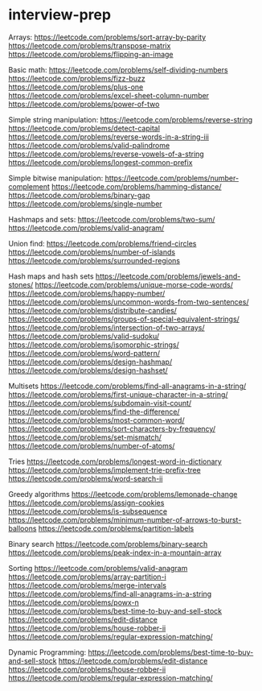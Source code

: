 # interview-prep

Arrays:
https://leetcode.com/problems/sort-array-by-parity
https://leetcode.com/problems/transpose-matrix
https://leetcode.com/problems/flipping-an-image

Basic math:
https://leetcode.com/problems/self-dividing-numbers
https://leetcode.com/problems/fizz-buzz
https://leetcode.com/problems/plus-one
https://leetcode.com/problems/excel-sheet-column-number
https://leetcode.com/problems/power-of-two

Simple string manipulation:
https://leetcode.com/problems/reverse-string
https://leetcode.com/problems/detect-capital
https://leetcode.com/problems/reverse-words-in-a-string-iii
https://leetcode.com/problems/valid-palindrome
https://leetcode.com/problems/reverse-vowels-of-a-string
https://leetcode.com/problems/longest-common-prefix

Simple bitwise manipulation:
https://leetcode.com/problems/number-complement
https://leetcode.com/problems/hamming-distance/
https://leetcode.com/problems/binary-gap
https://leetcode.com/problems/single-number

Hashmaps and sets:
https://leetcode.com/problems/two-sum/
https://leetcode.com/problems/valid-anagram/

Union find:
https://leetcode.com/problems/friend-circles
https://leetcode.com/problems/number-of-islands
https://leetcode.com/problems/surrounded-regions

Hash maps and hash sets
https://leetcode.com/problems/jewels-and-stones/
https://leetcode.com/problems/unique-morse-code-words/
https://leetcode.com/problems/happy-number/
https://leetcode.com/problems/uncommon-words-from-two-sentences/
https://leetcode.com/problems/distribute-candies/
https://leetcode.com/problems/groups-of-special-equivalent-strings/
https://leetcode.com/problems/intersection-of-two-arrays/
https://leetcode.com/problems/valid-sudoku/
https://leetcode.com/problems/isomorphic-strings/
https://leetcode.com/problems/word-pattern/
https://leetcode.com/problems/design-hashmap/
https://leetcode.com/problems/design-hashset/

Multisets
https://leetcode.com/problems/find-all-anagrams-in-a-string/
https://leetcode.com/problems/first-unique-character-in-a-string/
https://leetcode.com/problems/subdomain-visit-count/
https://leetcode.com/problems/find-the-difference/
https://leetcode.com/problems/most-common-word/
https://leetcode.com/problems/sort-characters-by-frequency/
https://leetcode.com/problems/set-mismatch/
https://leetcode.com/problems/number-of-atoms/

Tries
https://leetcode.com/problems/longest-word-in-dictionary
https://leetcode.com/problems/implement-trie-prefix-tree
https://leetcode.com/problems/word-search-ii

Greedy algorithms
https://leetcode.com/problems/lemonade-change
https://leetcode.com/problems/assign-cookies
https://leetcode.com/problems/is-subsequence
https://leetcode.com/problems/minimum-number-of-arrows-to-burst-balloons
https://leetcode.com/problems/partition-labels

Binary search
https://leetcode.com/problems/binary-search
https://leetcode.com/problems/peak-index-in-a-mountain-array

Sorting
https://leetcode.com/problems/valid-anagram
https://leetcode.com/problems/array-partition-i
https://leetcode.com/problems/merge-intervals
https://leetcode.com/problems/find-all-anagrams-in-a-string
https://leetcode.com/problems/powx-n
https://leetcode.com/problems/best-time-to-buy-and-sell-stock
https://leetcode.com/problems/edit-distance
https://leetcode.com/problems/house-robber-ii
https://leetcode.com/problems/regular-expression-matching/

Dynamic Programming:
https://leetcode.com/problems/best-time-to-buy-and-sell-stock
https://leetcode.com/problems/edit-distance
https://leetcode.com/problems/house-robber-ii
https://leetcode.com/problems/regular-expression-matching/
